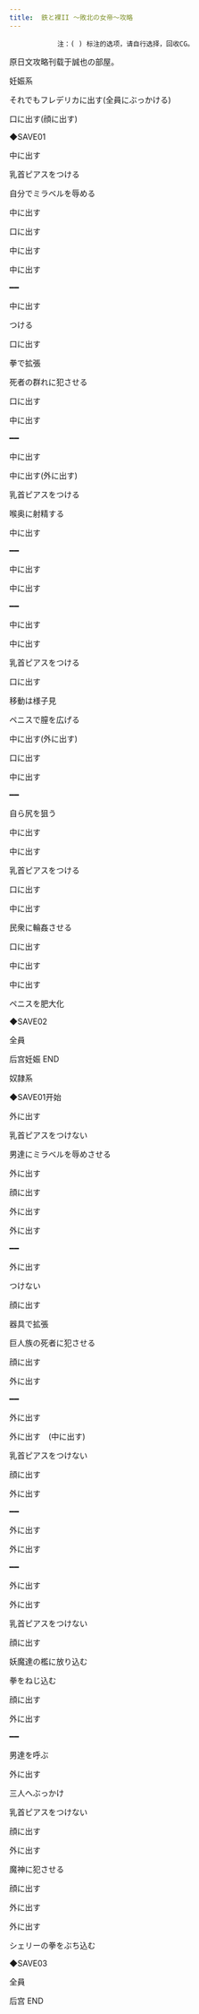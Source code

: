 ```yaml
---
title:  鉄と裸II ～敗北の女帝～攻略
---
```


                注：( ) 标注的选项，请自行选择，回收CG。

原日文攻略刊载于誠也の部屋。



妊娠系



それでもフレデリカに出す(全員にぶっかける)

口に出す(顔に出す)

◆SAVE01

中に出す

乳首ピアスをつける

自分でミラベルを辱める

中に出す

口に出す

中に出す

中に出す

━━

中に出す

つける

口に出す

拳で拡張

死者の群れに犯させる

口に出す

中に出す

━━

中に出す

中に出す(外に出す)

乳首ピアスをつける

喉奥に射精する

中に出す

━━

中に出す

中に出す

━━

中に出す

中に出す

乳首ピアスをつける

口に出す

移動は様子見

ペニスで膣を広げる

中に出す(外に出す)

口に出す

中に出す

━━

自ら尻を狙う

中に出す

中に出す

乳首ピアスをつける

口に出す

中に出す

民衆に輪姦させる

口に出す

中に出す

中に出す

ペニスを肥大化

◆SAVE02

全員



后宫妊娠 END



奴隷系



◆SAVE01开始

外に出す

乳首ピアスをつけない

男達にミラベルを辱めさせる

外に出す

顔に出す

外に出す

外に出す

━━

外に出す

つけない

顔に出す

器具で拡張

巨人族の死者に犯させる

顔に出す

外に出す

━━

外に出す

外に出す　(中に出す)

乳首ピアスをつけない

顔に出す

外に出す

━━

外に出す

外に出す

━━

外に出す

外に出す

乳首ピアスをつけない

顔に出す

妖魔達の檻に放り込む

拳をねじ込む

顔に出す

外に出す

━━

男達を呼ぶ

外に出す

三人へぶっかけ

乳首ピアスをつけない

顔に出す

外に出す

魔神に犯させる

顔に出す

外に出す

外に出す

シェリーの拳をぶち込む

◆SAVE03

全員



后宫 END




              

